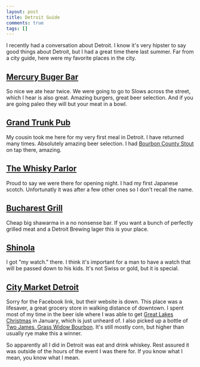 ```yaml
---
layout: post
title: Detroit Guide
comments: true
tags: []
---
```


I recently had a conversation about Detroit. I know it's very hipster to say good things about Detroit, but I had a great time there last summer. Far from a city guide, here were my favorite places in the city. 

## [Mercury Buger Bar](http://mercuryburgerbar.com/)
So nice we ate hear twice. We were going to go to Slows across the street, which I hear is also great. Amazing burgers, great beer selection. And if you are going paleo they will but your meat in a bowl.

## [Grand Trunk Pub](http://www.grandtrunk.pub/)
My cousin took me here for my very first meal in Detroit. I have returned many times. Absolutely amazing beer selection. I had [Bourbon County Stout](https://www.ratebeer.com/beer/goose-island-bourbon-county-stout/8909/) on tap there, amazing.

## [The Whisky Parlor](http://www.whiskyparlor.com/) 
Proud to say we were there for opening night. I had my first Japanese scotch. Unfortunatly it was after a few other ones so I don't recall the name.

## [Bucharest Grill](http://www.bucharestgrill.com/) 
Cheap big shawarma in a no nonsense bar. If you want a bunch of perfectly grilled meat and a Detroit Brewing lager this is your place.

## [Shinola](https://www.shinola.com/)
I got "my watch." there. I think it's important for a man to have a watch that will be passed down to his kids. It's not Swiss or gold, but it is special.

## [City Market Detroit](https://www.facebook.com/citymarketdetroit/)
Sorry for the Facebook link, but their website is down. This place was a lifesaver, a great grocery store in walking distance of downtown. I spent most of my time in the beer isle where I was able to get [Great Lakes Christmas](https://www.greatlakesbrewing.com/christmas-ale) in January, which is just unheard of. I also picked up a bottle of [Two James, Grass Widow Bourbon](http://twojames.com/our-spirits/?age-verified=14ef07cdc3). It's still mostly corn, but higher than usually rye make this a winner.

So apparently all I did in Detroit was eat and drink whiskey. Rest assured it was outside of the hours of the event I was there for. If you know what I mean, you know what I mean.
